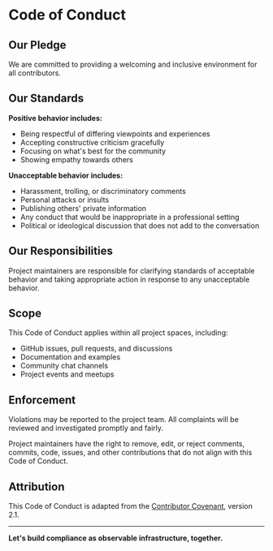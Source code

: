# Code of Conduct

## Our Pledge

We are committed to providing a welcoming and inclusive environment for all contributors.

## Our Standards

**Positive behavior includes:**
- Being respectful of differing viewpoints and experiences
- Accepting constructive criticism gracefully
- Focusing on what's best for the community
- Showing empathy towards others

**Unacceptable behavior includes:**
- Harassment, trolling, or discriminatory comments
- Personal attacks or insults
- Publishing others' private information
- Any conduct that would be inappropriate in a professional setting
- Political or ideological discussion that does not add to the conversation

## Our Responsibilities

Project maintainers are responsible for clarifying standards of acceptable behavior and taking appropriate action in response to any unacceptable behavior.

## Scope

This Code of Conduct applies within all project spaces, including:
- GitHub issues, pull requests, and discussions
- Documentation and examples
- Community chat channels
- Project events and meetups

## Enforcement

Violations may be reported to the project team. All complaints will be reviewed and investigated promptly and fairly.

Project maintainers have the right to remove, edit, or reject comments, commits, code, issues, and other contributions that do not align with this Code of Conduct.

## Attribution

This Code of Conduct is adapted from the [Contributor Covenant](https://www.contributor-covenant.org/), version 2.1.

---

**Let's build compliance as observable infrastructure, together.**

